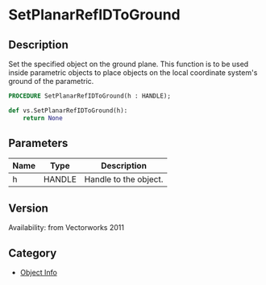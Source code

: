 # SetPlanarRefIDToGround

## Description
Set the specified object on the ground plane. This function is to be used inside parametric objects to place objects on the local coordinate system's ground of the parametric.

```pascal
PROCEDURE SetPlanarRefIDToGround(h : HANDLE);
```

```python
def vs.SetPlanarRefIDToGround(h):
    return None
```

## Parameters
|Name|Type|Description|
|---|---|---|
|h|HANDLE|Handle to the object.|

## Version
Availability: from Vectorworks 2011

## Category
* [Object Info](../Categories/Object%20Info.md)
